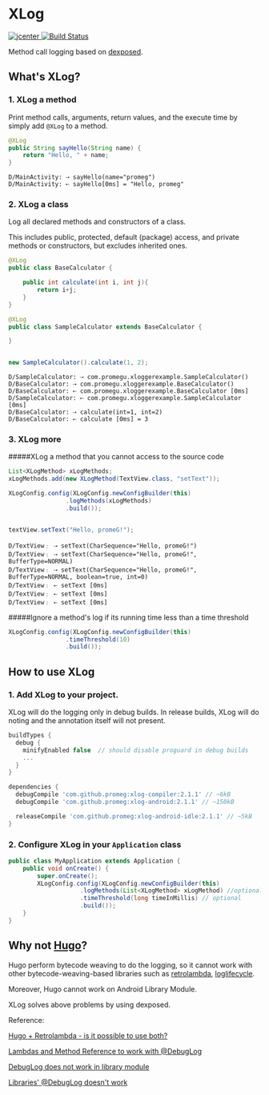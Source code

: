 # XLog

[ ![jcenter](https://api.bintray.com/packages/promeg/maven/xlog-lib/images/download.svg) ](https://bintray.com/promeg/maven/xlog-lib/_latestVersion)
[![Build Status](https://travis-ci.org/promeG/XLog.svg?branch=master)](https://travis-ci.org/promeG/XLog)

Method call logging based on [dexposed](https://github.com/alibaba/dexposed).

## What's XLog?

### 1. XLog a method
Print method calls, arguments, return values, and the execute time by simply add `@XLog` to a method.

```java
@XLog
public String sayHello(String name) {
    return "Hello, " + name;
}
```
```
D/MainActivity: ⇢ sayHello(name="promeg")
D/MainActivity: ⇠ sayHello[0ms] = "Hello, promeg"
```

### 2. XLog a class
Log all declared methods and constructors of a class.

This includes public, protected, default (package) access, and private methods or constructors, but excludes inherited ones.


```java
@XLog
public class BaseCalculator {

    public int calculate(int i, int j){
        return i+j;
    }
}

@XLog
public class SampleCalculator extends BaseCalculator {

}


new SampleCalculator().calculate(1, 2);

```
```
D/SampleCalculator: ⇢ com.promegu.xloggerexample.SampleCalculator()
D/BaseCalculator: ⇢ com.promegu.xloggerexample.BaseCalculator()
D/BaseCalculator: ⇠ com.promegu.xloggerexample.BaseCalculator [0ms]
D/SampleCalculator: ⇠ com.promegu.xloggerexample.SampleCalculator [0ms]
D/BaseCalculator: ⇢ calculate(int=1, int=2)
D/BaseCalculator: ⇠ calculate [0ms] = 3
```

### 3. XLog more
#####XLog a method that you cannot access to the source code

```java
List<XLogMethod> xLogMethods;
xLogMethods.add(new XLogMethod(TextView.class, "setText"));

XLogConfig.config(XLogConfig.newConfigBuilder(this)
                .logMethods(xLogMethods)
                .build());


textView.setText("Hello, promeG!");
```

```
D/TextView﹕ ⇢ setText(CharSequence="Hello, promeG!")
D/TextView﹕ ⇢ setText(CharSequence="Hello, promeG!", BufferType=NORMAL)
D/TextView﹕ ⇢ setText(CharSequence="Hello, promeG!", BufferType=NORMAL, boolean=true, int=0)
D/TextView﹕ ⇠ setText [0ms]
D/TextView﹕ ⇠ setText [0ms]
D/TextView﹕ ⇠ setText [0ms]
```

#####Ignore a method's log if its running time less than a time threshold

```java
XLogConfig.config(XLogConfig.newConfigBuilder(this)
                .timeThreshold(10)
                .build());
```




## How to use XLog

### 1. Add XLog to your project.

XLog will do the logging only in debug builds. In release builds, XLog will do noting and the annotation itself will not present.

```groovy
buildTypes {
  debug {
    minifyEnabled false  // should disable proguard in debug builds
    ...
  }
}

dependencies {
  debugCompile 'com.github.promeg:xlog-compiler:2.1.1' // ~6kB
  debugCompile 'com.github.promeg:xlog-android:2.1.1' // ~150kB

  releaseCompile 'com.github.promeg:xlog-android-idle:2.1.1' // ~5kB
}

```

### 2. Configure XLog in your `Application` class

```java
public class MyApplication extends Application {
    public void onCreate() {
        super.onCreate();
        XLogConfig.config(XLogConfig.newConfigBuilder(this)
                    .logMethods(List<XLogMethod> xLogMethod) //optional
                    .timeThreshold(long timeInMillis) // optional
                    .build());
    }
}
```


## Why not [Hugo](https://github.com/JakeWharton/hugo)?

Hugo perform bytecode weaving to do the logging, so it cannot work with other bytecode-weaving-based libraries such as [retrolambda](https://github.com/orfjackal/retrolambda), [loglifecycle](https://github.com/stephanenicolas/loglifecycle).

Moreover, Hugo cannot work on Android Library Module.

XLog solves above problems by using dexposed.

Reference: 

[Hugo + Retrolambda - is it possible to use both?](https://github.com/JakeWharton/hugo/issues/78)

[Lambdas and Method Reference to work with @DebugLog](https://github.com/JakeWharton/hugo/issues/77)

[DebugLog does not work in library module](https://github.com/JakeWharton/hugo/issues/80)

[Libraries' @DebugLog doesn't work](https://github.com/JakeWharton/hugo/issues/31)
